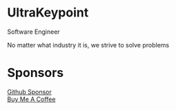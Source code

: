 # UltraKeypoint

Software Engineer

No matter what industry it is, we strive to solve problems

# Sponsors

[Github Sponsor]  
[Buy Me A Coffee]

[Github Sponsor]:https://github.com/sponsors/ultrakeypoint. 
[Buy Me a Coffee]:https://www.buymeacoffee.com/ultrakeypoint

